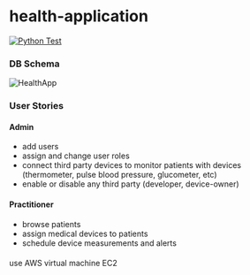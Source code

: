 # health-application

[![Python Test](https://github.com/dpe22/health-application/actions/workflows/python-test.yml/badge.svg)](https://github.com/dpe22/health-application/actions/workflows/python-test.yml)

### DB Schema
![HealthApp](https://user-images.githubusercontent.com/74585697/155168764-15864e0d-f2d6-426c-9106-7aa4f0234526.png)

### User Stories

#### Admin
- add users
- assign and change user roles
- connect third party devices to monitor patients with devices (thermometer, pulse blood pressure, glucometer, etc)
- enable or disable any third party (developer, device-owner)

#### Practitioner
- browse patients
- assign medical devices to patients
- schedule device measurements and alerts

####
use AWS virtual machine EC2
